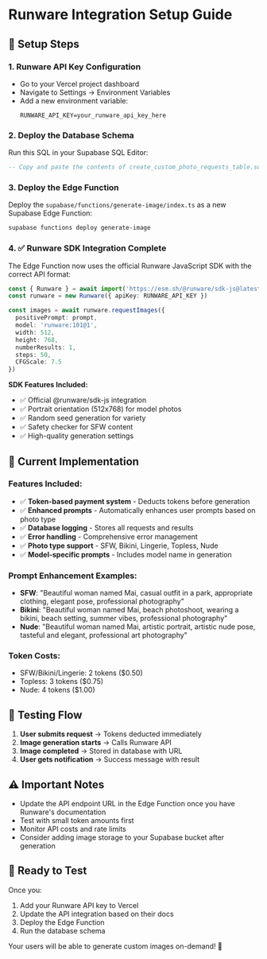 # Runware Integration Setup Guide

## 🔧 Setup Steps

### 1. **Runware API Key Configuration**
- Go to your Vercel project dashboard
- Navigate to Settings → Environment Variables
- Add a new environment variable:
  ```
  RUNWARE_API_KEY=your_runware_api_key_here
  ```

### 2. **Deploy the Database Schema**
Run this SQL in your Supabase SQL Editor:
```sql
-- Copy and paste the contents of create_custom_photo_requests_table.sql
```

### 3. **Deploy the Edge Function**
Deploy the `supabase/functions/generate-image/index.ts` as a new Supabase Edge Function:
```bash
supabase functions deploy generate-image
```

### 4. **✅ Runware SDK Integration Complete**
The Edge Function now uses the official Runware JavaScript SDK with the correct API format:

```typescript
const { Runware } = await import('https://esm.sh/@runware/sdk-js@latest')
const runware = new Runware({ apiKey: RUNWARE_API_KEY })

const images = await runware.requestImages({
  positivePrompt: prompt,
  model: 'runware:101@1',
  width: 512,
  height: 768,
  numberResults: 1,
  steps: 50,
  CFGScale: 7.5
})
```

**SDK Features Included:**
- ✅ Official @runware/sdk-js integration
- ✅ Portrait orientation (512x768) for model photos
- ✅ Random seed generation for variety
- ✅ Safety checker for SFW content
- ✅ High-quality generation settings

## 🎯 Current Implementation

### Features Included:
- ✅ **Token-based payment system** - Deducts tokens before generation
- ✅ **Enhanced prompts** - Automatically enhances user prompts based on photo type
- ✅ **Database logging** - Stores all requests and results
- ✅ **Error handling** - Comprehensive error management
- ✅ **Photo type support** - SFW, Bikini, Lingerie, Topless, Nude
- ✅ **Model-specific prompts** - Includes model name in generation

### Prompt Enhancement Examples:
- **SFW**: "Beautiful woman named Mai, casual outfit in a park, appropriate clothing, elegant pose, professional photography"
- **Bikini**: "Beautiful woman named Mai, beach photoshoot, wearing a bikini, beach setting, summer vibes, professional photography"
- **Nude**: "Beautiful woman named Mai, artistic portrait, artistic nude pose, tasteful and elegant, professional art photography"

### Token Costs:
- SFW/Bikini/Lingerie: 2 tokens ($0.50)
- Topless: 3 tokens ($0.75)
- Nude: 4 tokens ($1.00)

## 🔄 Testing Flow

1. **User submits request** → Tokens deducted immediately
2. **Image generation starts** → Calls Runware API
3. **Image completed** → Stored in database with URL
4. **User gets notification** → Success message with result

## ⚠️ Important Notes

- Update the API endpoint URL in the Edge Function once you have Runware's documentation
- Test with small token amounts first
- Monitor API costs and rate limits
- Consider adding image storage to your Supabase bucket after generation

## 🚀 Ready to Test

Once you:
1. Add your Runware API key to Vercel
2. Update the API integration based on their docs
3. Deploy the Edge Function
4. Run the database schema

Your users will be able to generate custom images on-demand! 🎨
